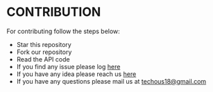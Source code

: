# CONTRIBUTION

For contributing follow the steps below:

* Star this repository
* Fork our repository
* Read the API code
* If you find any issue please log [here](https://github.com/TechOUs/TreasureApis/issues/new?assignees=&labels=&template=bug_report.md&title=)
* If you have any idea please reach us [here](https://github.com/TechOUs/TreasureApis/issues/new?assignees=&labels=&template=feature_request.md&title=)
* If you have any questions please mail us at [techous18@gmail.com](mailto:techous18@gmail.com)

